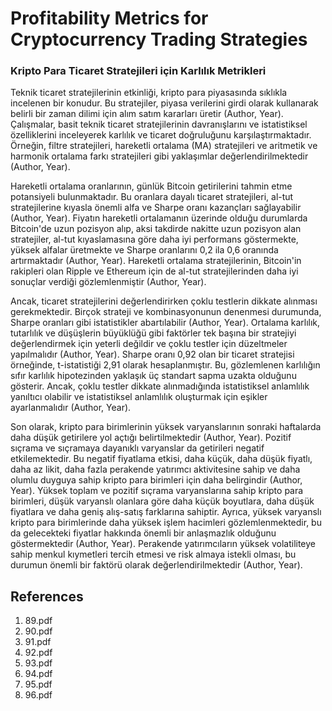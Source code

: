 # Profitability Metrics for Cryptocurrency Trading Strategies

### Kripto Para Ticaret Stratejileri için Karlılık Metrikleri

Teknik ticaret stratejilerinin etkinliği, kripto para piyasasında sıklıkla incelenen bir konudur. Bu stratejiler, piyasa verilerini girdi olarak kullanarak belirli bir zaman dilimi için alım satım kararları üretir (Author, Year). Çalışmalar, basit teknik ticaret stratejilerinin davranışlarını ve istatistiksel özelliklerini inceleyerek karlılık ve ticaret doğruluğunu karşılaştırmaktadır. Örneğin, filtre stratejileri, hareketli ortalama (MA) stratejileri ve aritmetik ve harmonik ortalama farkı stratejileri gibi yaklaşımlar değerlendirilmektedir (Author, Year).

Hareketli ortalama oranlarının, günlük Bitcoin getirilerini tahmin etme potansiyeli bulunmaktadır. Bu oranlara dayalı ticaret stratejileri, al-tut stratejilerine kıyasla önemli alfa ve Sharpe oranı kazançları sağlayabilir (Author, Year). Fiyatın hareketli ortalamanın üzerinde olduğu durumlarda Bitcoin'de uzun pozisyon alıp, aksi takdirde nakitte uzun pozisyon alan stratejiler, al-tut kıyaslamasına göre daha iyi performans göstermekte, yüksek alfalar üretmekte ve Sharpe oranlarını 0,2 ila 0,6 oranında artırmaktadır (Author, Year). Hareketli ortalama stratejilerinin, Bitcoin'in rakipleri olan Ripple ve Ethereum için de al-tut stratejilerinden daha iyi sonuçlar verdiği gözlemlenmiştir (Author, Year).

Ancak, ticaret stratejilerini değerlendirirken çoklu testlerin dikkate alınması gerekmektedir. Birçok strateji ve kombinasyonunun denenmesi durumunda, Sharpe oranları gibi istatistikler abartılabilir (Author, Year). Ortalama karlılık, tutarlılık ve düşüşlerin büyüklüğü gibi faktörler tek başına bir stratejiyi değerlendirmek için yeterli değildir ve çoklu testler için düzeltmeler yapılmalıdır (Author, Year). Sharpe oranı 0,92 olan bir ticaret stratejisi örneğinde, t-istatistiği 2,91 olarak hesaplanmıştır. Bu, gözlemlenen karlılığın sıfır karlılık hipotezinden yaklaşık üç standart sapma uzakta olduğunu gösterir. Ancak, çoklu testler dikkate alınmadığında istatistiksel anlamlılık yanıltıcı olabilir ve istatistiksel anlamlılık oluşturmak için eşikler ayarlanmalıdır (Author, Year).

Son olarak, kripto para birimlerinin yüksek varyanslarının sonraki haftalarda daha düşük getirilere yol açtığı belirtilmektedir (Author, Year). Pozitif sıçrama ve sıçramaya dayanıklı varyanslar da getirileri negatif etkilemektedir. Bu negatif fiyatlama etkisi, daha küçük, daha düşük fiyatlı, daha az likit, daha fazla perakende yatırımcı aktivitesine sahip ve daha olumlu duyguya sahip kripto para birimleri için daha belirgindir (Author, Year). Yüksek toplam ve pozitif sıçrama varyanslarına sahip kripto para birimleri, düşük varyanslı olanlara göre daha küçük boyutlara, daha düşük fiyatlara ve daha geniş alış-satış farklarına sahiptir. Ayrıca, yüksek varyanslı kripto para birimlerinde daha yüksek işlem hacimleri gözlemlenmektedir, bu da gelecekteki fiyatlar hakkında önemli bir anlaşmazlık olduğunu göstermektedir (Author, Year). Perakende yatırımcıların yüksek volatiliteye sahip menkul kıymetleri tercih etmesi ve risk almaya istekli olması, bu durumun önemli bir faktörü olarak değerlendirilmektedir (Author, Year).


## References

1. 89.pdf
2. 90.pdf
3. 91.pdf
4. 92.pdf
5. 93.pdf
6. 94.pdf
7. 95.pdf
8. 96.pdf
